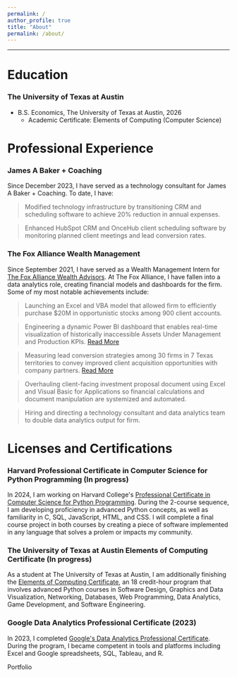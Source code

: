 ```yaml
---
permalink: /
author_profile: true
title: "About"
permalink: /about/
---
```

------

# Education

### The University of Texas at Austin
- B.S. Economics, The University of Texas at Austin, 2026
  - Academic Certificate: Elements of Computing (Computer Science)

# Professional Experience

### James A Baker + Coaching

Since December 2023, I have served as a technology consultant for James A Baker + Coaching. To date, I have:

> Modified technology infrastructure by transitioning CRM and scheduling software to achieve 20% reduction in annual expenses.

> Enhanced HubSpot CRM and OnceHub client scheduling software by monitoring planned client meetings and lead conversion rates.

### The Fox Alliance Wealth Management

Since September 2021, I have served as a Wealth Management Intern for [The Fox Alliance Wealth Advisors](https://www.foxalliancewealth.com/). At The Fox Alliance, I have fallen into a data analytics role, creating financial models and dashboards for the firm. Some of my most notable achievements include:

> Launching an Excel and VBA model that allowed firm to efficiently purchase $20M in opportunistic stocks among 900 client accounts.

> Engineering a dynamic Power BI dashboard that enables real-time visualization of historically inaccessible Assets Under Management and Production KPIs. [Read More](https://chamberlainlondon.github.io/portfolio/portfolio-2/)

> Measuring lead conversion strategies among 30 firms in 7 Texas territories to convey improved client acquisition opportunities with company partners. [Read More](https://chamberlainlondon.github.io/portfolio/portfolio-1/)

> Overhauling client-facing investment proposal document using Excel and Visual Basic for Applications so financial calculations and document manipulation are systemized and automated.

> Hiring and directing a technology consultant and data analytics team to double data analytics output for firm.

# Licenses and Certifications

### Harvard Professional Certificate in Computer Science for Python Programming (In progress)

In 2024, I am working on Harvard College's [Professional Certificate in Computer Science for Python Programming](https://www.harvardonline.harvard.edu/course/professional-certificate-computer-science-python-programming). During the 2-course sequence, I am developing proficiency in advanced Python concepts, as well as familiarity in C, SQL, JavaScript, HTML, and CSS. I will complete a final course project in both courses by creating a piece of software implemented in any language that solves a prolem or impacts my community.

### The University of Texas at Austin Elements of Computing Certificate (In progress)

As a student at The University of Texas at Austin, I am additionally finishing the [Elements of Computing Certificate](https://www.cs.utexas.edu/undergraduate-program/academics/elements-computing), an 18 credit-hour program that involves advanced Python courses in Software Design, Graphics and Data Visualization, Networking, Databases, Web Programming, Data Analytics, Game Development, and Software Engineering.

### Google Data Analytics Professional Certificate (2023)

In 2023, I completed [Google's Data Analytics Professional Certificate](https://www.credly.com/badges/f57c583b-6caa-4b88-8111-3ab16a6be2ea/linked_in_profile). During the program, I became competent in tools and platforms including Excel and Google spreadsheets, SQL, Tableau, and R. 

<div style="text-align:left;">
    <a href="/portfolio/" class="btn" style="text-decoration: none;">Portfolio</a>
</div>
